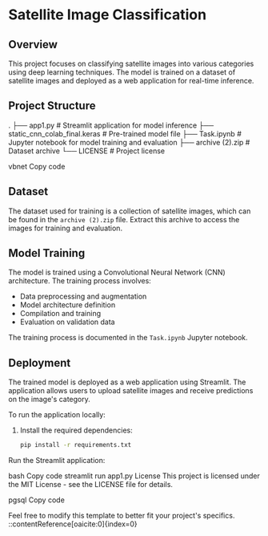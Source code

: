 # Satellite Image Classification

## Overview

This project focuses on classifying satellite images into various categories using deep learning techniques. The model is trained on a dataset of satellite images and deployed as a web application for real-time inference.

## Project Structure

.
├── app1.py # Streamlit application for model inference
├── static_cnn_colab_final.keras # Pre-trained model file
├── Task.ipynb # Jupyter notebook for model training and evaluation
├── archive (2).zip # Dataset archive
└── LICENSE # Project license

vbnet
Copy code

## Dataset

The dataset used for training is a collection of satellite images, which can be found in the `archive (2).zip` file. Extract this archive to access the images for training and evaluation.

## Model Training

The model is trained using a Convolutional Neural Network (CNN) architecture. The training process involves:

- Data preprocessing and augmentation
- Model architecture definition
- Compilation and training
- Evaluation on validation data

The training process is documented in the `Task.ipynb` Jupyter notebook.

## Deployment

The trained model is deployed as a web application using Streamlit. The application allows users to upload satellite images and receive predictions on the image's category.

To run the application locally:

1. Install the required dependencies:

   ```bash
   pip install -r requirements.txt
Run the Streamlit application:

bash
Copy code
streamlit run app1.py
License
This project is licensed under the MIT License - see the LICENSE file for details.

pgsql
Copy code

Feel free to modify this template to better fit your project's specifics.
::contentReference[oaicite:0]{index=0}

